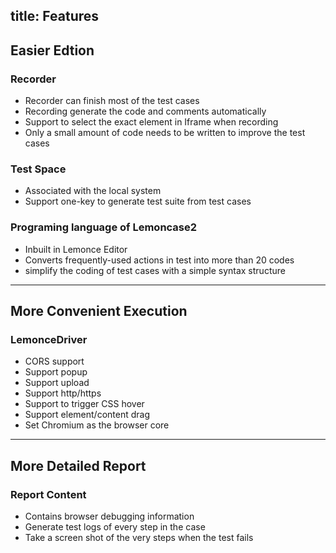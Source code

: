 title: Features
---
## Easier Edtion


### Recorder
- Recorder can finish most of the test cases
- Recording generate the code and comments automatically
- Support to select the exact element in Iframe when recording
- Only a small amount of code needs to be written to improve the test cases


### Test Space
- Associated with the local system
- Support one-key to generate test suite from test cases


### Programing language of Lemoncase2
- Inbuilt in Lemonce Editor
- Converts frequently-used actions in test into more than 20 codes
- simplify the coding of test cases with a simple syntax structure

---

## More Convenient Execution


### LemonceDriver
- CORS support
- Support popup
- Support upload
- Support http/https
- Support to trigger CSS hover
- Support element/content drag
- Set Chromium as the browser core

---

## More Detailed Report


### Report Content
- Contains browser debugging information
- Generate test logs of every step in the case
- Take a screen shot of the very steps when the test fails
